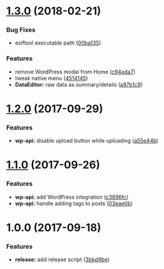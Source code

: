 <a name="1.3.0"></a>
# [1.3.0](https://bitbucket.org/projects/adamboro/repos/image-tagger/compare/diff?targetBranch=refs%2Ftags%2Fv1.2.0&sourceBranch=refs%2Ftags%2Fv1.3.0) (2018-02-21)


### Bug Fixes

* exiftool executable path ([00ba135](https://bitbucket.org/projects/adamboro/repos/image-tagger/commits/00ba135))


### Features

* remove WordPress modal from Home ([c94ada7](https://bitbucket.org/projects/adamboro/repos/image-tagger/commits/c94ada7))
* tweak native menu ([4514145](https://bitbucket.org/projects/adamboro/repos/image-tagger/commits/4514145))
* **DataEditor:** raw data as summary/details ([a97b1c9](https://bitbucket.org/projects/adamboro/repos/image-tagger/commits/a97b1c9))



<a name="1.2.0"></a>
# [1.2.0](https://bitbucket.org/projects/adamboro/repos/image-tagger/compare/diff?targetBranch=refs%2Ftags%2Fv1.1.0&sourceBranch=refs%2Ftags%2Fv1.2.0) (2017-09-29)


### Features

* **wp-api:** disable upload button while uploading ([a55e44b](https://bitbucket.org/projects/adamboro/repos/image-tagger/commits/a55e44b))



<a name="1.1.0"></a>
# [1.1.0](https://bitbucket.org/projects/adamboro/repos/image-tagger/compare/diff?targetBranch=refs%2Ftags%2Fv1.0.0&sourceBranch=refs%2Ftags%2Fv1.1.0) (2017-09-26)


### Features

* **wp-api:** add WordPress integration ([c3896fc](https://bitbucket.org/projects/adamboro/repos/image-tagger/commits/c3896fc))
* **wp-api:** handle adding tags to posts ([03eae0b](https://bitbucket.org/projects/adamboro/repos/image-tagger/commits/03eae0b))



<a name="1.0.0"></a>
# 1.0.0 (2017-09-18)


### Features

* **release:** add release script ([3bbd9be](https://bitbucket.org/projects/adamboro/repos/image-tagger/commits/3bbd9be))



